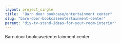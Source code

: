```yaml
---
layout: project_single
title:  "Barn door bookcase/entertainment center"
slug: "barn-door-bookcaseentertainment-center"
parent: "diy-tv-stand-ideas-for-your-room-interior"
---
```

Barn door bookcase/entertainment center